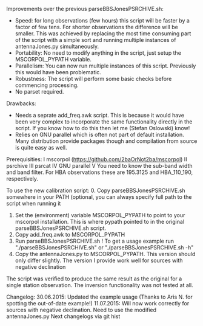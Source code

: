 Improvements over the previous parseBBSJonesPSRCHIVE.sh:
- Speed: for long observations (few hours) this script will be faster by a factor of few tens. For shorter observations the difference will be smaller. This was achieved by replacing the most time consuming part of the script with a simple sort and running multiple instances of antennaJones.py simultaneously.
- Portability: No need to modify anything in the script, just setup the MSCORPOL_PYPATH variable.
- Parallelism: You can now run multiple instances of this script. Previously this would have been problematic.
- Robustness: The script will perform some basic checks before commencing processing.
- No parset required.

Drawbacks:
- Needs a seprate add_freq.awk script. This is because it would have been very complex to incorporate the same functionality directly in the script. If you know how to do this then let me (Stefan Oslowski) know!
- Relies on GNU parallel which is often not part of default installation. Many distribution provide packages though and compilation from source is quite easy as well.

Prerequisities:
I   mscorpol (https://github.com/2baOrNot2ba/mscorpol)
II  psrchive
III psrcat 
IV  GNU parallel
V   You need to know the sub-band width and band filter. For HBA observations these are 195.3125 and HBA_110_190, respectively.

To use the new calibration script:
0. Copy parseBBSJonesPSRCHIVE.sh somewhere in your PATH (optional, you can always specify full path to the script when running it
1. Set the (environment) variable MSCORPOL_PYPATH to point to your mscorpol installation. This is where pypath pointed to in the original parseBBSJonesPSRCHIVE.sh script.
2. Copy add_freq.awk to MSCORPOL_PYPATH
3. Run parseBBSJonesPSRCHIVE.sh ! To get a usage example run "./parseBBSJonesPSRCHIVE.sh" or "./parseBBSJonesPSRCHIVE.sh -h"
4. Copy the antennaJones.py to MSCORPOL_PYPATH. This version should only differ slightly. The version I provide work well for sources with negative declination

The script was verified to produce the same result as the original for a single station observation.
The inversion functionality was not tested at all.

Changelog:
30.06.2015: Updated the example usage (Thanks to Aris N. for spotting the out-of-date example!)
11.07.2015: Will now work correctly for sources with negative declination. Need to use the modified antennaJones.py
Next changelogs via git hist
